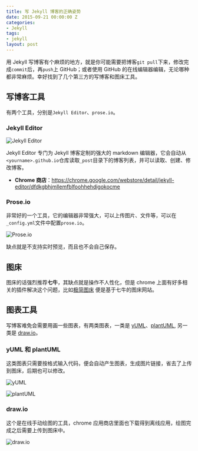 ```yaml
---
title: 写 Jekyll 博客的正确姿势
date: 2015-09-21 00:00:00 Z
categories:
- Jekyll
tags:
- jekyll
layout: post
---
```


用 Jekyll 写博客有个麻烦的地方，就是你可能需要把博客`git pull`下来，修改完成`commit`后，再`push`上 GitHub；或者使用 GitHub 的在线编辑器编辑，无论哪种都非常麻烦。幸好找到了几个第三方的写博客和图床工具。

<!--more-->

## 写博客工具

有两个工具，分别是`Jekyll Editor`、`prose.io`。

### Jekyll Editor

![Jekyll Editor](http://simpleyyt.qiniudn.com/15-10-11/10214115.jpg)

Jekyll Editor 专门为 Jekyll 博客定制的强大的 markdown 编辑器，它会自动从`<yourname>.github.io`仓库读取`_post`目录下的博客列表，并可以读取、创建、修改博客。

 * **Chrome 商店**：https://chrome.google.com/webstore/detail/jekyll-editor/dfdkgbhjmllemfblfoohhehdigokocme
 
### Prose.io

非常好的一个工具，它的编辑器非常强大，可以上传图片、文件等，可以在`_config.yml`文件中配置`prose.io`。

![Prose.io](http://simpleyyt.qiniudn.com/15-9-21/82332870.jpg)

缺点就是不支持实时预览，而且也不会自己保存。

## 图床

图床的话强烈推荐**七牛**，其缺点就是操作不人性化，但是 chrome 上面有好多相关的插件解决这个问题，比如[极简图床](http://yotuku.cn/) 便是基于七牛的图床网站。

## 图表工具

写博客难免会需要用画一些图表，有两类图表，一类是 [yUML](http://yuml.me/diagram/scruffy/class/draw)、[plantUML](http://plantuml.com/), 另一类是 [draw.io](http://draw.io)。

### yUML 和 plantUML

这类图表只需要按格式输入代码，便会自动产生图表，生成图片链接，省去了上传到图床，后期也可以修改。

![yUML](http://simpleyyt.qiniudn.com/15-9-21/46889912.jpg)

![plantUML](http://simpleyyt.qiniudn.com/15-9-21/34152859.jpg)

### draw.io

这个是在线手动绘图的工具，chrome 应用商店里面也下载得到离线应用，绘图完成之后需要上传到图床中。

![draw.io](http://simpleyyt.qiniudn.com/15-9-21/68984484.jpg)
